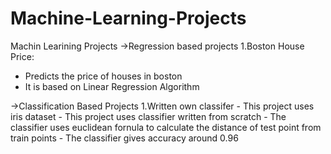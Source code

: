 # Machine-Learning-Projects
Machin Learining Projects
->Regression based projects
  1.Boston House Price:
   - Predicts the price of houses in boston
   - It is based on Linear Regression Algorithm
   
->Classification Based Projects
   1.Written own classifer
    - This project uses iris dataset
    - This project uses classifier written from scratch
    - The classifier uses euclidean fornula to calculate the distance of test point from train points
    - The classifier gives accuracy around 0.96
